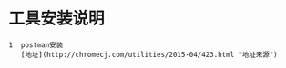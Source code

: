 工具安装说明
 ====
 	
 	1  postman安装   
 	   [地址](http://chromecj.com/utilities/2015-04/423.html "地址来源")   

